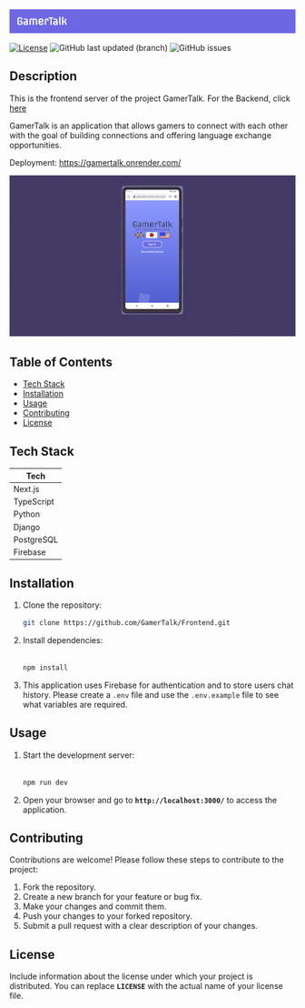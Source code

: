 <img src="/public\GamerTalkWideLogo.png" alt="Header" title="Header" width="1200">

[![License](https://img.shields.io/badge/license-MIT-blue.svg)](LICENSE) ![GitHub last updated (branch)](https://img.shields.io/github/last-commit/GamerTalk/Frontend/main) ![GitHub issues](https://img.shields.io/github/issues/GamerTalk/Frontend) 


## Description

This is the frontend server of the project GamerTalk. For the Backend, click <a href="https://github.com/GamerTalk/Backend">here</a>

GamerTalk is an application that allows gamers to connect with each other with the goal of building connections and offering language exchange opportunities.

Deployment: https://gamertalk.onrender.com/

<p align="center"><img src="/public\demo_video.gif"  width="600"></p>

## Table of Contents

- [Tech Stack](#tech-stack)
- [Installation](#installation)
- [Usage](#usage)
- [Contributing](#contributing)
- [License](#license)

## Tech Stack
| Tech |
| --- | 
| Next.js |  
| TypeScript |  
| Python |  
| Django |  
| PostgreSQL |  
| Firebase |  


## Installation

1. Clone the repository:

   ```bash
   git clone https://github.com/GamerTalk/Frontend.git

   ```

2. Install dependencies:
    
    ```bash
    
    npm install 
    
    ```

3. This application uses Firebase for authentication and to store users chat history. Please create a `.env` file and use the `.env.example` file to see what variables are required.
    

## Usage

1. Start the development server:

    ```bash
    
    npm run dev
    
    ```
    
2. Open your browser and go to **`http://localhost:3000/`** to access the application.

## **Contributing**

Contributions are welcome! Please follow these steps to contribute to the project:

1. Fork the repository.
2. Create a new branch for your feature or bug fix.
3. Make your changes and commit them.
4. Push your changes to your forked repository.
5. Submit a pull request with a clear description of your changes.

## **License**

Include information about the license under which your project is distributed. You can replace **`LICENSE`** with the actual name of your license file.

